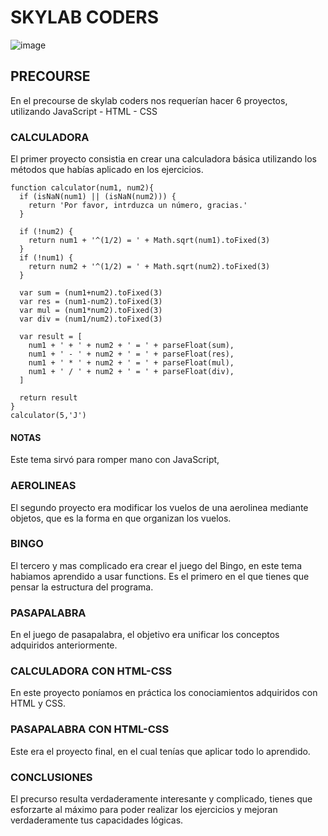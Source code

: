 # **SKYLAB CODERS**
![image](/Users/jaimerocafullvalero/Downloads/skylablog.png)
## PRECOURSE
En el precourse de skylab coders nos requerían hacer 6 proyectos, utilizando JavaScript - HTML - CSS
### CALCULADORA
El primer proyecto consistia en crear una calculadora básica utilizando los métodos que habías aplicado en los ejercicios.
```
function calculator(num1, num2){
  if (isNaN(num1) || (isNaN(num2))) {
    return 'Por favor, intrduzca un número, gracias.'
  }

  if (!num2) {
    return num1 + '^(1/2) = ' + Math.sqrt(num1).toFixed(3)
  }
  if (!num1) {
    return num2 + '^(1/2) = ' + Math.sqrt(num2).toFixed(3)
  }

  var sum = (num1+num2).toFixed(3)
  var res = (num1-num2).toFixed(3)
  var mul = (num1*num2).toFixed(3)
  var div = (num1/num2).toFixed(3)

  var result = [
    num1 + ' + ' + num2 + ' = ' + parseFloat(sum),
    num1 + ' - ' + num2 + ' = ' + parseFloat(res),
    num1 + ' * ' + num2 + ' = ' + parseFloat(mul),
    num1 + ' / ' + num2 + ' = ' + parseFloat(div),
  ]

  return result
}
calculator(5,'J')
```
#### NOTAS
Este tema sirvó para romper mano con JavaScript, 
### AEROLINEAS
El segundo proyecto era modificar los vuelos de una aerolinea mediante objetos, que es la forma en que organizan los vuelos.
### BINGO
El tercero y mas complicado era crear el juego del Bingo, en este tema habiamos aprendido a usar functions. Es el primero en el que tienes que pensar la estructura del programa.
### PASAPALABRA
En el juego de pasapalabra, el objetivo era unificar los conceptos adquiridos anteriormente.
### CALCULADORA CON HTML-CSS
En este proyecto poníamos en práctica los conociamientos adquiridos con HTML y CSS.
### PASAPALABRA CON HTML-CSS
Este era el proyecto final, en el cual tenías que aplicar todo lo aprendido.
### CONCLUSIONES
El precurso resulta verdaderamente interesante y complicado, tienes que esforzarte al máximo para poder realizar los ejercicios y mejoran verdaderamente tus capacidades lógicas.